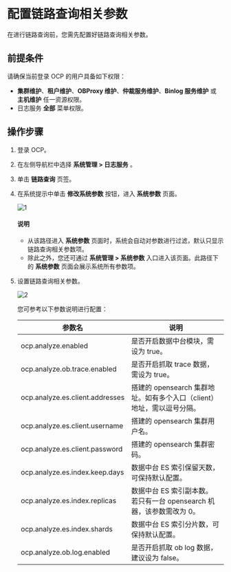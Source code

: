 # 配置链路查询相关参数

在进行链路查询前，您需先配置好链路查询相关参数。

## 前提条件

请确保当前登录 OCP 的用户具备如下权限：

* **集群维护**、**租户维护**、**OBProxy 维护**、**仲裁服务维护**、**Binlog 服务维护** 或 **主机维护** 任一资源权限。
* 日志服务 **全部** 菜单权限。

## 操作步骤

1. 登录 OCP。

2. 在左侧导航栏中选择 **系统管理 \> 日志服务** 。
3. 单击 **链路查询** 页签。
4. 在系统提示中单击 **修改系统参数** 按钮，进入 **系统参数** 页面。

    ![1](https://obbusiness-private.oss-cn-shanghai.aliyuncs.com/doc/img/ocp/%E4%BF%AE%E6%94%B9%E7%B3%BB%E7%BB%9F%E5%8F%82%E6%95%B0.png)

   <main id="notice" type='explain'>
    <h4>说明</h4>
    <ul>
    <li>从该路径进入 <strong>系统参数</strong> 页面时，系统会自动对参数进行过滤，默认只显示链路查询相关参数项。</li>
    <li>除此之外，您还可通过 <strong>系统管理 &gt; 系统参数</strong> 入口进入该页面。此路径下的 <strong>系统参数</strong> 页面会展示系统所有参数项。</li>
    </ul>
   </main>

5. 设置链路查询相关参数。

   ![2](https://obbusiness-private.oss-cn-shanghai.aliyuncs.com/doc/img/ocp/%E5%8F%82%E6%95%B0%E9%85%8D%E7%BD%AE.png)

   您可参考以下参数说明进行配置：

   |参数名|说明|
   |----|----|
   |ocp.analyze.enabled|  是否开启数据中台模块，需设为 true。  |
   |ocp.analyze.ob.trace.enabled| 是否开启抓取 trace 数据，需设为 true。   |
   |ocp.analyze.es.client.addresses| 搭建的 opensearch 集群地址。如有多个入口（client）地址，需以逗号分隔。   |
   |ocp.analyze.es.client.username|  搭建的 opensearch 集群用户名。   |
   |ocp.analyze.es.client.password| 搭建的 opensearch 集群密码。     |
   |ocp.analyze.es.index.keep.days|  数据中台 ES 索引保留天数，可保持默认配置。  |
   |ocp.analyze.es.index.replicas|数据中台 ES 索引副本数。  若只有一台 opensearch 机器，该参数需改为 0。     |
   |ocp.analyze.es.index.shards| 数据中台 ES 索引分片数，可保持默认配置。     |
   |ocp.analyze.ob.log.enabled|  是否开启抓取 ob log 数据，建议设为 false。     |
